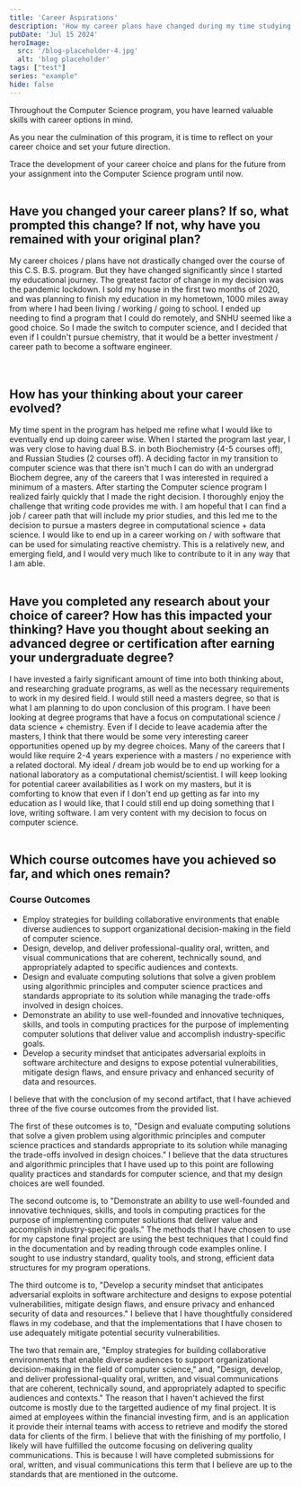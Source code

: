 ```yaml
---
title: 'Career Aspirations'
description: 'How my career plans have changed during my time studying Computer Science.'
pubDate: 'Jul 15 2024'
heroImage: 
  src: '/blog-placeholder-4.jpg'
  alt: 'blog placeholder'
tags: ["test"]
series: "example"
hide: false
---
```



Throughout the Computer Science program, you have learned valuable skills with career options in mind. 

As you near the culmination of this program, it is time to reflect on your career choice and set your future direction.

Trace the development of your career choice and plans for the future from your assignment into the Computer Science program until now.
<br>
</br>

## Have you changed your career plans? If so, what prompted this change? If not, why have you remained with your original plan?
My career choices / plans have not drastically changed over the course of this C.S. B.S. program. But they have changed significantly since I started my educational journey. The greatest factor of change in my decision was the pandemic lockdown. I sold my house in the first two months of 2020, and was planning to finish my education in my hometown, 1000 miles away from where I had been living / working / going to school. I ended up needing to find a program that I could do remotely, and SNHU seemed like a good choice. So I made the switch to computer science, and I decided that even if I couldn't pursue chemistry, that it would be a better investment / career path to become a software engineer.  
<br>
</br>

## How has your thinking about your career evolved?
My time spent in the program has helped me refine what I would like to eventually end up doing career wise. When I started the program last year, I was very close to having dual B.S. in both Biochemistry (4-5 courses off), and Russian Studies (2 courses off). A deciding factor in my transition to computer science was that there isn't much I can do with an undergrad Biochem degree, any of the careers that I was interested in required a minimum of a masters. After starting the Computer science program I realized fairly quickly that I made the right decision. I thoroughly enjoy the challenge that writing code provides me with. I am hopeful that I can find a job / career path that will include my prior studies, and this led me to the decision to pursue a masters degree in computational science + data science. I would like to end up in a career working on / with software that can be used for simulating reactive chemistry. This is a relatively new, and emerging field, and I would very much like to contribute to it in any way that I am able. 
<br>
</br>

## Have you completed any research about your choice of career? How has this impacted your thinking? Have you thought about seeking an advanced degree or certification after earning your undergraduate degree?
I have invested a fairly significant amount of time into both thinking about, and researching graduate programs, as well as the necessary requirements to work in my desired field. I would still need a masters degree, so that is what I am planning to do upon conclusion of this program. I have been looking at degree programs that have a focus on computational science / data science + chemistry. Even if I decide to leave academia after the masters, I think that there would be some very interesting career opportunities opened up by my degree choices. Many of the careers that I would like require 2-4 years experience with a masters / no experience with a related doctoral. My ideal / dream job would be to end up working for a national laboratory as a computational chemist/scientist. I will keep looking for potential career availabilities as I work on my masters, but it is comforting to know that even if I don't end up getting as far into my education as I would like, that I could still end up doing something that I love, writing software. I am very content with my decision to focus on computer science.
<br>
</br>

## Which course outcomes have you achieved so far, and which ones remain?
### Course Outcomes
- Employ strategies for building collaborative environments that enable diverse audiences to support organizational decision-making in the field of computer science.
- Design, develop, and deliver professional-quality oral, written, and visual communications that are coherent, technically sound, and appropriately adapted to specific audiences and contexts.
- Design and evaluate computing solutions that solve a given problem using algorithmic principles and computer science practices and standards appropriate to its solution while managing the trade-offs involved in design choices.
- Demonstrate an ability to use well-founded and innovative techniques, skills, and tools in computing practices for the purpose of implementing computer solutions that deliver value and accomplish industry-specific goals.
- Develop a security mindset that anticipates adversarial exploits in software architecture and designs to expose potential vulnerabilities, mitigate design flaws, and ensure privacy and enhanced security of data and resources.


I believe that with the conclusion of my second artifact, that I have achieved three of the five course outcomes from the provided list. 

The first of these outcomes is to, "Design and evaluate computing solutions that solve a given problem using algorithmic principles and computer science practices and standards appropriate to its solution while managing the trade-offs involved in design choices." I believe that the data structures and algorithmic principles that I have used up to this point are following quality practices and standards for computer science, and that my design choices are well founded. 

The second outcome is, to "Demonstrate an ability to use well-founded and innovative techniques, skills, and tools in computing practices for the purpose of implementing computer solutions that deliver value and accomplish industry-specific goals." The methods that I have chosen to use for my capstone final project are using the best techniques that I could find in the documentation and by reading through code examples online. I sought to use industry standard, quality tools, and strong, efficient data structures for my program operations.

The third outcome is to, "Develop a security mindset that anticipates adversarial exploits in software architecture and designs to expose potential vulnerabilities, mitigate design flaws, and ensure privacy and enhanced security of data and resources." I believe that I have thoughtfully considered flaws in my codebase, and that the implementations that I have chosen to use adequately mitigate potential security vulnerabilities. 

The two that remain are, "Employ strategies for building collaborative environments that enable diverse audiences to support organizational decision-making in the field of computer science," and, "Design, develop, and deliver professional-quality oral, written, and visual communications that are coherent, technically sound, and appropriately adapted to specific audiences and contexts." The reason that I haven't achieved the first outcome is mostly due to the targetted audience of my final project. It is aimed at employees within the financial investing firm, and is an application it provide their internal teams with access to retrieve and modify the stored data for clients of the firm. I believe that with the finishing of my portfolio, I likely will have fulfilled the outcome focusing on delivering quality communications. This is because I will have completed submissions for oral, written, and visual communications this term that I believe are up to the standards that are mentioned in the outcome. 


